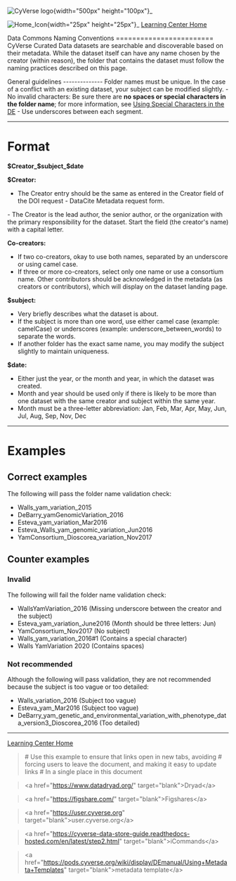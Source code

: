 

![CyVerse logo](../img/cyverse_rgb.png){width="500px" height="100px"}\_

![Home_Icon](../img/homeicon.png){width="25px" height="25px"}\_
[Learning Center Home](http://learning.cyverse.org/)

Data Commons Naming Conventions ======================== CyVerse Curated
Data datasets are searchable and discoverable based on their metadata.
While the dataset itself can have any name chosen by the creator (within
reason), the folder that contains the dataset must follow the naming
practices described on this page.

General guidelines \-\-\-\-\-\-\-\-\-\-\-\-\-- Folder names must be
unique. In the case of a conflict with an existing dataset, your subject
can be modified slightly. - No invalid characters: Be sure there are
**no spaces or special characters in the folder name**; for more
information, see [Using Special Characters in the
DE](https://wiki.cyverse.org/wiki/display/DEmanual/Using+Special+Characters+in+the+DE.) -
Use underscores between each segment.

------------------------------------------------------------------------

# Format

**\$Creator\_\$subject\_\$date**

**\$Creator:**

-   The Creator entry should be the same as entered in the Creator field
    of the DOI request - DataCite Metadata request form.

\- The Creator is the lead author, the senior author, or the
organization with the primary responsibility for the dataset. Start the
field (the creator\'s name) with a capital letter.

**Co-creators:**

-   If two co-creators, okay to use both names, separated by an
    underscore or using camel case.
-   If three or more co-creators, select only one name or use a
    consortium name. Other contributors should be acknowledged in the
    metadata (as creators or contributors), which will display on the
    dataset landing page.

**\$subject:**

-   Very briefly describes what the dataset is about.
-   If the subject is more than one word, use either camel case
    (example: camelCase) or underscores (example:
    underscore_between_words) to separate the words.
-   If another folder has the exact same name, you may modify the
    subject slightly to maintain uniqueness.

**\$date:**

-   Either just the year, or the month and year, in which the dataset
    was created.
-   Month and year should be used only if there is likely to be more
    than one dataset with the same creator and subject within the same
    year.
-   Month must be a three-letter abbreviation: Jan, Feb, Mar, Apr, May,
    Jun, Jul, Aug, Sep, Nov, Dec

------------------------------------------------------------------------

# Examples

## Correct examples

The following will pass the folder name validation check:

-   Walls_yam_variation_2015
-   DeBarry_yamGenomicVariation_2016
-   Esteva_yam_variation_Mar2016
-   Esteva_Walls_yam_genomic_variation_Jun2016
-   YamConsortium_Dioscorea_variation_Nov2017

## Counter examples

### Invalid

The following will fail the folder name validation check:

-   WallsYamVariation_2016 (Missing underscore between the creator and
    the subject)
-   Esteva_yam_variation_June2016 (Month should be three letters: Jun)
-   YamConsortium_Nov2017 (No subject)
-   Walls_yam_variation_2016#1 (Contains a special character)
-   Walls YamVariation 2020 (Contains spaces)

### Not recommended

Although the following will pass validation, they are not recommended
because the subject is too vague or too detailed:

-   Walls_variation_2016 (Subject too vague)
-   Esteva_yam_Mar2016 (Subject too vague)
-   DeBarry_yam_genetic_and_environmental_variation_with_phenotype_data_version3_Dioscorea_2016
    (Too detailed)

------------------------------------------------------------------------

[Learning Center Home](http://learning.cyverse.org/)

> \# Use this example to ensure that links open in new tabs, avoiding \#
> forcing users to leave the document, and making it easy to update
> links \# In a single place in this document

> \<a href=\"<https://www.datadryad.org/>\"
> target=\"blank\"\>Dryad\</a\>

> \<a href=\"<https://figshare.com/>\" target=\"blank\"\>Figshares\</a\>

> \<a href=\"<https://user.cyverse.org>\"
> target=\"blank\"\>user.cyverse.org\</a\>

> \<a
> href=\"<https://cyverse-data-store-guide.readthedocs-hosted.com/en/latest/step2.html>\"
> target=\"blank\"\>iCommands\</a\>

> \<a
> href=\"<https://pods.cyverse.org/wiki/display/DEmanual/Using+Metadata+Templates>\"
> target=\"blank\"\>metadata template\</a\>
